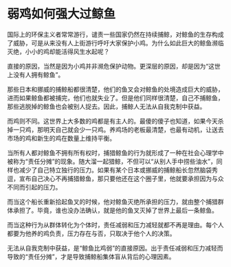 # 弱鸡如何强大过鲸鱼

国际上的环保主义者常常游行，谴责一些国家仍然在持续捕鲸，对鲸鱼的生存构成了威胁，可是从来没有人上街游行呼吁大家保护小鸡。为什么如此巨大的鲸鱼濒临灭绝，小小的鸡却能活得风生水起呢？ 

直接的原因，当然是因为小鸡并非濒危保护动物。更深层的原因，却是因为“这世上没有人拥有鲸鱼”。 

那些日本和挪威的捕鲸船都很清楚，他们的鱼叉会对鲸鱼的处境造成巨大的威胁，进而如果鲸鱼都被捕完，他们也就失业了。但是他们同样很清楚，自己不捕鲸鱼，那些逃脱掉的鲸鱼也会被别人捉去。因此，捕鲸人无法从自我克制中获益。 

而鸡则不同。这世界上大多数的鸡都是有主人的。最傻的傻子也知道，如果今天杀掉一只鸡，那明天自己就会少一只鸡。养鸡场的老板最清楚，也最有动机，让送去市场的鸡和新生的鸡在数量上维持平衡。 

当所有人都对鲸鱼不拥有所有权时，捕猎鲸鱼的行为就形成了一种在社会心理学中被称为“责任分摊”的现象。随大溜一起猎鲸，不但可以“从别人手中捞些油水”，同样也减少了自己特立独行的压力。如果有某个日本或挪威的捕鲸船长忽然脑袋秀逗，宣布自己决心不再捕猎鲸鱼，那只要他还在这个圈子里，他就要承担因为与众不同而引起的压力。 

而当这个船长重新拾起鱼叉的时候，他对鲸鱼灭绝所承担的压力，就由整个捕猎群体承担了。毕竟，谁也没办法确认，就是他的鱼叉灭掉了世界上最后一条鲸鱼。 

而当这种行为从群体转化为个体时，责任减弱和压力减轻就都不再是理由。每个人都要为他养的鸡负责，压力存在与否，只取决于他个人的决策。 

无法从自我克制中获益，是“鲸鱼比鸡弱”的直接原因。出于责任减弱和压力减轻而导致的“责任分摊”，才是导致捕鲸船集体盲从背后的心理因素。